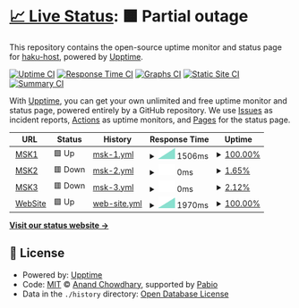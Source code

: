 # [📈 Live Status](https://side.status.haku.host): <!--live status--> **🟧 Partial outage**

This repository contains the open-source uptime monitor and status page for [haku-host](https://side.status.haku.host), powered by [Upptime](https://github.com/upptime/upptime).

[![Uptime CI](https://github.com/haku-host/side-monitor/workflows/Uptime%20CI/badge.svg)](https://github.com/haku-host/side-monitor/actions?query=workflow%3A%22Uptime+CI%22)
[![Response Time CI](https://github.com/haku-host/side-monitor/workflows/Response%20Time%20CI/badge.svg)](https://github.com/haku-host/side-monitor/actions?query=workflow%3A%22Response+Time+CI%22)
[![Graphs CI](https://github.com/haku-host/side-monitor/workflows/Graphs%20CI/badge.svg)](https://github.com/haku-host/side-monitor/actions?query=workflow%3A%22Graphs+CI%22)
[![Static Site CI](https://github.com/haku-host/side-monitor/workflows/Static%20Site%20CI/badge.svg)](https://github.com/haku-host/side-monitor/actions?query=workflow%3A%22Static+Site+CI%22)
[![Summary CI](https://github.com/haku-host/side-monitor/workflows/Summary%20CI/badge.svg)](https://github.com/haku-host/side-monitor/actions?query=workflow%3A%22Summary+CI%22)

With [Upptime](https://upptime.js.org), you can get your own unlimited and free uptime monitor and status page, powered entirely by a GitHub repository. We use [Issues](https://github.com/haku-host/side-monitor/issues) as incident reports, [Actions](https://github.com/haku-host/side-monitor/actions) as uptime monitors, and [Pages](https://side.status.haku.host) for the status page.

<!--start: status pages-->
<!-- This summary is generated by Upptime (https://github.com/upptime/upptime) -->
<!-- Do not edit this manually, your changes will be overwritten -->
<!-- prettier-ignore -->
| URL | Status | History | Response Time | Uptime |
| --- | ------ | ------- | ------------- | ------ |
| <img alt="" src="https://icons.duckduckgo.com/ip3/msk1.haku.host.ico" height="13"> [MSK1](http://msk1.haku.host) | 🟩 Up | [msk-1.yml](https://github.com/haku-host/side-monitor/commits/HEAD/history/msk-1.yml) | <details><summary><img alt="Response time graph" src="./graphs/msk-1/response-time-week.png" height="20"> 1506ms</summary><br><a href="https://side.status.haku.host/history/msk-1"><img alt="Response time 1506" src="https://img.shields.io/endpoint?url=https%3A%2F%2Fraw.githubusercontent.com%2Fhaku-host%2Fside-monitor%2FHEAD%2Fapi%2Fmsk-1%2Fresponse-time.json"></a><br><a href="https://side.status.haku.host/history/msk-1"><img alt="24-hour response time 1506" src="https://img.shields.io/endpoint?url=https%3A%2F%2Fraw.githubusercontent.com%2Fhaku-host%2Fside-monitor%2FHEAD%2Fapi%2Fmsk-1%2Fresponse-time-day.json"></a><br><a href="https://side.status.haku.host/history/msk-1"><img alt="7-day response time 1506" src="https://img.shields.io/endpoint?url=https%3A%2F%2Fraw.githubusercontent.com%2Fhaku-host%2Fside-monitor%2FHEAD%2Fapi%2Fmsk-1%2Fresponse-time-week.json"></a><br><a href="https://side.status.haku.host/history/msk-1"><img alt="30-day response time 1506" src="https://img.shields.io/endpoint?url=https%3A%2F%2Fraw.githubusercontent.com%2Fhaku-host%2Fside-monitor%2FHEAD%2Fapi%2Fmsk-1%2Fresponse-time-month.json"></a><br><a href="https://side.status.haku.host/history/msk-1"><img alt="1-year response time 1506" src="https://img.shields.io/endpoint?url=https%3A%2F%2Fraw.githubusercontent.com%2Fhaku-host%2Fside-monitor%2FHEAD%2Fapi%2Fmsk-1%2Fresponse-time-year.json"></a></details> | <details><summary><a href="https://side.status.haku.host/history/msk-1">100.00%</a></summary><a href="https://side.status.haku.host/history/msk-1"><img alt="All-time uptime 100.00%" src="https://img.shields.io/endpoint?url=https%3A%2F%2Fraw.githubusercontent.com%2Fhaku-host%2Fside-monitor%2FHEAD%2Fapi%2Fmsk-1%2Fuptime.json"></a><br><a href="https://side.status.haku.host/history/msk-1"><img alt="24-hour uptime 100.00%" src="https://img.shields.io/endpoint?url=https%3A%2F%2Fraw.githubusercontent.com%2Fhaku-host%2Fside-monitor%2FHEAD%2Fapi%2Fmsk-1%2Fuptime-day.json"></a><br><a href="https://side.status.haku.host/history/msk-1"><img alt="7-day uptime 100.00%" src="https://img.shields.io/endpoint?url=https%3A%2F%2Fraw.githubusercontent.com%2Fhaku-host%2Fside-monitor%2FHEAD%2Fapi%2Fmsk-1%2Fuptime-week.json"></a><br><a href="https://side.status.haku.host/history/msk-1"><img alt="30-day uptime 100.00%" src="https://img.shields.io/endpoint?url=https%3A%2F%2Fraw.githubusercontent.com%2Fhaku-host%2Fside-monitor%2FHEAD%2Fapi%2Fmsk-1%2Fuptime-month.json"></a><br><a href="https://side.status.haku.host/history/msk-1"><img alt="1-year uptime 100.00%" src="https://img.shields.io/endpoint?url=https%3A%2F%2Fraw.githubusercontent.com%2Fhaku-host%2Fside-monitor%2FHEAD%2Fapi%2Fmsk-1%2Fuptime-year.json"></a></details>
| <img alt="" src="https://icons.duckduckgo.com/ip3/msk2.haku.host.ico" height="13"> [MSK2](http://msk2.haku.host) | 🟥 Down | [msk-2.yml](https://github.com/haku-host/side-monitor/commits/HEAD/history/msk-2.yml) | <details><summary><img alt="Response time graph" src="./graphs/msk-2/response-time-week.png" height="20"> 0ms</summary><br><a href="https://side.status.haku.host/history/msk-2"><img alt="Response time 0" src="https://img.shields.io/endpoint?url=https%3A%2F%2Fraw.githubusercontent.com%2Fhaku-host%2Fside-monitor%2FHEAD%2Fapi%2Fmsk-2%2Fresponse-time.json"></a><br><a href="https://side.status.haku.host/history/msk-2"><img alt="24-hour response time 0" src="https://img.shields.io/endpoint?url=https%3A%2F%2Fraw.githubusercontent.com%2Fhaku-host%2Fside-monitor%2FHEAD%2Fapi%2Fmsk-2%2Fresponse-time-day.json"></a><br><a href="https://side.status.haku.host/history/msk-2"><img alt="7-day response time 0" src="https://img.shields.io/endpoint?url=https%3A%2F%2Fraw.githubusercontent.com%2Fhaku-host%2Fside-monitor%2FHEAD%2Fapi%2Fmsk-2%2Fresponse-time-week.json"></a><br><a href="https://side.status.haku.host/history/msk-2"><img alt="30-day response time 0" src="https://img.shields.io/endpoint?url=https%3A%2F%2Fraw.githubusercontent.com%2Fhaku-host%2Fside-monitor%2FHEAD%2Fapi%2Fmsk-2%2Fresponse-time-month.json"></a><br><a href="https://side.status.haku.host/history/msk-2"><img alt="1-year response time 0" src="https://img.shields.io/endpoint?url=https%3A%2F%2Fraw.githubusercontent.com%2Fhaku-host%2Fside-monitor%2FHEAD%2Fapi%2Fmsk-2%2Fresponse-time-year.json"></a></details> | <details><summary><a href="https://side.status.haku.host/history/msk-2">1.65%</a></summary><a href="https://side.status.haku.host/history/msk-2"><img alt="All-time uptime 1.65%" src="https://img.shields.io/endpoint?url=https%3A%2F%2Fraw.githubusercontent.com%2Fhaku-host%2Fside-monitor%2FHEAD%2Fapi%2Fmsk-2%2Fuptime.json"></a><br><a href="https://side.status.haku.host/history/msk-2"><img alt="24-hour uptime 1.65%" src="https://img.shields.io/endpoint?url=https%3A%2F%2Fraw.githubusercontent.com%2Fhaku-host%2Fside-monitor%2FHEAD%2Fapi%2Fmsk-2%2Fuptime-day.json"></a><br><a href="https://side.status.haku.host/history/msk-2"><img alt="7-day uptime 1.65%" src="https://img.shields.io/endpoint?url=https%3A%2F%2Fraw.githubusercontent.com%2Fhaku-host%2Fside-monitor%2FHEAD%2Fapi%2Fmsk-2%2Fuptime-week.json"></a><br><a href="https://side.status.haku.host/history/msk-2"><img alt="30-day uptime 1.65%" src="https://img.shields.io/endpoint?url=https%3A%2F%2Fraw.githubusercontent.com%2Fhaku-host%2Fside-monitor%2FHEAD%2Fapi%2Fmsk-2%2Fuptime-month.json"></a><br><a href="https://side.status.haku.host/history/msk-2"><img alt="1-year uptime 1.65%" src="https://img.shields.io/endpoint?url=https%3A%2F%2Fraw.githubusercontent.com%2Fhaku-host%2Fside-monitor%2FHEAD%2Fapi%2Fmsk-2%2Fuptime-year.json"></a></details>
| <img alt="" src="https://icons.duckduckgo.com/ip3/msk3.haku.host.ico" height="13"> [MSK3](http://msk3.haku.host) | 🟥 Down | [msk-3.yml](https://github.com/haku-host/side-monitor/commits/HEAD/history/msk-3.yml) | <details><summary><img alt="Response time graph" src="./graphs/msk-3/response-time-week.png" height="20"> 0ms</summary><br><a href="https://side.status.haku.host/history/msk-3"><img alt="Response time 0" src="https://img.shields.io/endpoint?url=https%3A%2F%2Fraw.githubusercontent.com%2Fhaku-host%2Fside-monitor%2FHEAD%2Fapi%2Fmsk-3%2Fresponse-time.json"></a><br><a href="https://side.status.haku.host/history/msk-3"><img alt="24-hour response time 0" src="https://img.shields.io/endpoint?url=https%3A%2F%2Fraw.githubusercontent.com%2Fhaku-host%2Fside-monitor%2FHEAD%2Fapi%2Fmsk-3%2Fresponse-time-day.json"></a><br><a href="https://side.status.haku.host/history/msk-3"><img alt="7-day response time 0" src="https://img.shields.io/endpoint?url=https%3A%2F%2Fraw.githubusercontent.com%2Fhaku-host%2Fside-monitor%2FHEAD%2Fapi%2Fmsk-3%2Fresponse-time-week.json"></a><br><a href="https://side.status.haku.host/history/msk-3"><img alt="30-day response time 0" src="https://img.shields.io/endpoint?url=https%3A%2F%2Fraw.githubusercontent.com%2Fhaku-host%2Fside-monitor%2FHEAD%2Fapi%2Fmsk-3%2Fresponse-time-month.json"></a><br><a href="https://side.status.haku.host/history/msk-3"><img alt="1-year response time 0" src="https://img.shields.io/endpoint?url=https%3A%2F%2Fraw.githubusercontent.com%2Fhaku-host%2Fside-monitor%2FHEAD%2Fapi%2Fmsk-3%2Fresponse-time-year.json"></a></details> | <details><summary><a href="https://side.status.haku.host/history/msk-3">2.12%</a></summary><a href="https://side.status.haku.host/history/msk-3"><img alt="All-time uptime 2.12%" src="https://img.shields.io/endpoint?url=https%3A%2F%2Fraw.githubusercontent.com%2Fhaku-host%2Fside-monitor%2FHEAD%2Fapi%2Fmsk-3%2Fuptime.json"></a><br><a href="https://side.status.haku.host/history/msk-3"><img alt="24-hour uptime 2.12%" src="https://img.shields.io/endpoint?url=https%3A%2F%2Fraw.githubusercontent.com%2Fhaku-host%2Fside-monitor%2FHEAD%2Fapi%2Fmsk-3%2Fuptime-day.json"></a><br><a href="https://side.status.haku.host/history/msk-3"><img alt="7-day uptime 2.12%" src="https://img.shields.io/endpoint?url=https%3A%2F%2Fraw.githubusercontent.com%2Fhaku-host%2Fside-monitor%2FHEAD%2Fapi%2Fmsk-3%2Fuptime-week.json"></a><br><a href="https://side.status.haku.host/history/msk-3"><img alt="30-day uptime 2.12%" src="https://img.shields.io/endpoint?url=https%3A%2F%2Fraw.githubusercontent.com%2Fhaku-host%2Fside-monitor%2FHEAD%2Fapi%2Fmsk-3%2Fuptime-month.json"></a><br><a href="https://side.status.haku.host/history/msk-3"><img alt="1-year uptime 2.12%" src="https://img.shields.io/endpoint?url=https%3A%2F%2Fraw.githubusercontent.com%2Fhaku-host%2Fside-monitor%2FHEAD%2Fapi%2Fmsk-3%2Fuptime-year.json"></a></details>
| <img alt="" src="https://icons.duckduckgo.com/ip3/haku.host.ico" height="13"> [WebSite](https://haku.host) | 🟩 Up | [web-site.yml](https://github.com/haku-host/side-monitor/commits/HEAD/history/web-site.yml) | <details><summary><img alt="Response time graph" src="./graphs/web-site/response-time-week.png" height="20"> 1970ms</summary><br><a href="https://side.status.haku.host/history/web-site"><img alt="Response time 1970" src="https://img.shields.io/endpoint?url=https%3A%2F%2Fraw.githubusercontent.com%2Fhaku-host%2Fside-monitor%2FHEAD%2Fapi%2Fweb-site%2Fresponse-time.json"></a><br><a href="https://side.status.haku.host/history/web-site"><img alt="24-hour response time 1970" src="https://img.shields.io/endpoint?url=https%3A%2F%2Fraw.githubusercontent.com%2Fhaku-host%2Fside-monitor%2FHEAD%2Fapi%2Fweb-site%2Fresponse-time-day.json"></a><br><a href="https://side.status.haku.host/history/web-site"><img alt="7-day response time 1970" src="https://img.shields.io/endpoint?url=https%3A%2F%2Fraw.githubusercontent.com%2Fhaku-host%2Fside-monitor%2FHEAD%2Fapi%2Fweb-site%2Fresponse-time-week.json"></a><br><a href="https://side.status.haku.host/history/web-site"><img alt="30-day response time 1970" src="https://img.shields.io/endpoint?url=https%3A%2F%2Fraw.githubusercontent.com%2Fhaku-host%2Fside-monitor%2FHEAD%2Fapi%2Fweb-site%2Fresponse-time-month.json"></a><br><a href="https://side.status.haku.host/history/web-site"><img alt="1-year response time 1970" src="https://img.shields.io/endpoint?url=https%3A%2F%2Fraw.githubusercontent.com%2Fhaku-host%2Fside-monitor%2FHEAD%2Fapi%2Fweb-site%2Fresponse-time-year.json"></a></details> | <details><summary><a href="https://side.status.haku.host/history/web-site">100.00%</a></summary><a href="https://side.status.haku.host/history/web-site"><img alt="All-time uptime 100.00%" src="https://img.shields.io/endpoint?url=https%3A%2F%2Fraw.githubusercontent.com%2Fhaku-host%2Fside-monitor%2FHEAD%2Fapi%2Fweb-site%2Fuptime.json"></a><br><a href="https://side.status.haku.host/history/web-site"><img alt="24-hour uptime 100.00%" src="https://img.shields.io/endpoint?url=https%3A%2F%2Fraw.githubusercontent.com%2Fhaku-host%2Fside-monitor%2FHEAD%2Fapi%2Fweb-site%2Fuptime-day.json"></a><br><a href="https://side.status.haku.host/history/web-site"><img alt="7-day uptime 100.00%" src="https://img.shields.io/endpoint?url=https%3A%2F%2Fraw.githubusercontent.com%2Fhaku-host%2Fside-monitor%2FHEAD%2Fapi%2Fweb-site%2Fuptime-week.json"></a><br><a href="https://side.status.haku.host/history/web-site"><img alt="30-day uptime 100.00%" src="https://img.shields.io/endpoint?url=https%3A%2F%2Fraw.githubusercontent.com%2Fhaku-host%2Fside-monitor%2FHEAD%2Fapi%2Fweb-site%2Fuptime-month.json"></a><br><a href="https://side.status.haku.host/history/web-site"><img alt="1-year uptime 100.00%" src="https://img.shields.io/endpoint?url=https%3A%2F%2Fraw.githubusercontent.com%2Fhaku-host%2Fside-monitor%2FHEAD%2Fapi%2Fweb-site%2Fuptime-year.json"></a></details>

<!--end: status pages-->

[**Visit our status website →**](https://side.status.haku.host)

## 📄 License

- Powered by: [Upptime](https://github.com/upptime/upptime)
- Code: [MIT](./LICENSE) © [Anand Chowdhary](https://anandchowdhary.com), supported by [Pabio](https://pabio.com)
- Data in the `./history` directory: [Open Database License](https://opendatacommons.org/licenses/odbl/1-0/)

